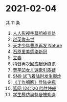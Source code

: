 # 2021-02-04

共 11 条

<!-- BEGIN -->
<!-- 最后更新时间 Thu Feb 04 2021 08:09:53 GMT+0800 (CST) -->
1. [人人影视字幕组被查处](https://www.zhihu.com/search?q=人人影视字幕组)
1. [赵英俊去世](https://www.zhihu.com/search?q=赵英俊去世)
1. [天才少年曹原再发 Nature](https://www.zhihu.com/search?q=曹原)
1. [石原里美感染新冠](https://www.zhihu.com/search?q=石原里美新冠)
1. [立春](https://www.zhihu.com/search?q=立春)
1. [抖音再次回应起诉腾讯](https://www.zhihu.com/search?q=抖音起诉腾讯)
1. [贾平凹女儿诗歌引质疑](https://www.zhihu.com/search?q=贾平凹女儿)
1. [SN9 试飞着陆时发生爆炸](https://www.zhihu.com/search?q=sn9)
1. [《工作细胞》登陆央视](https://www.zhihu.com/search?q=工作细胞)
1. [篮网 124:120 险胜快船](https://www.zhihu.com/search?q=篮网)
1. [学生模仿奥特曼被劝退](https://www.zhihu.com/search?q=学生模仿奥特曼)
<!-- END -->
